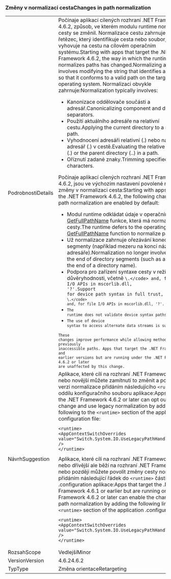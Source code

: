 ### <a name="changes-in-path-normalization"></a><span data-ttu-id="98fdf-101">Změny v normalizaci cesta</span><span class="sxs-lookup"><span data-stu-id="98fdf-101">Changes in path normalization</span></span>

|   |   |
|---|---|
|<span data-ttu-id="98fdf-102">Podrobnosti</span><span class="sxs-lookup"><span data-stu-id="98fdf-102">Details</span></span>|<span data-ttu-id="98fdf-103">Počínaje aplikací cílených rozhraní .NET Framework 4.6.2, způsob, ve kterém modulu runtime normalizuje cesty se změnil. Normalizace cestu zahrnuje úprava řetězec, který identifikuje cesta nebo soubor, který vyhovuje na cestu na cílovém operačním systému.</span><span class="sxs-lookup"><span data-stu-id="98fdf-103">Starting with apps that target the .NET Framework 4.6.2, the way in which the runtime normalizes paths has changed.Normalizing a path involves modifying the string that identifies a path or file so that it conforms to a valid path on the target operating system.</span></span> <span data-ttu-id="98fdf-104">Normalizaci obvykle zahrnuje:</span><span class="sxs-lookup"><span data-stu-id="98fdf-104">Normalization typically involves:</span></span><ul><li><span data-ttu-id="98fdf-105">Kanonizace oddělovače součásti a adresář.</span><span class="sxs-lookup"><span data-stu-id="98fdf-105">Canonicalizing component and directory separators.</span></span></li><li><span data-ttu-id="98fdf-106">Použití aktuálního adresáře na relativní cestu.</span><span class="sxs-lookup"><span data-stu-id="98fdf-106">Applying the current directory to a relative path.</span></span></li><li><span data-ttu-id="98fdf-107">Vyhodnocení adresáři relativní (.) nebo nadřazený adresář (.) v cestě.</span><span class="sxs-lookup"><span data-stu-id="98fdf-107">Evaluating the relative directory (.) or the parent directory (..) in a path.</span></span></li><li><span data-ttu-id="98fdf-108">Oříznutí zadané znaky.</span><span class="sxs-lookup"><span data-stu-id="98fdf-108">Trimming specified characters.</span></span></li></ul><span data-ttu-id="98fdf-109">Počínaje aplikací cílených rozhraní .NET Framework 4.6.2, jsou ve výchozím nastavení povolené následující změny v normalizaci cesta:</span><span class="sxs-lookup"><span data-stu-id="98fdf-109">Starting with apps that target the .NET Framework 4.6.2, the following changes in path normalization are enabled by default:</span></span><ul><li><span data-ttu-id="98fdf-110">Modul runtime odkládat údaje v operačním systému [GetFullPathName](https://msdn.microsoft.com/library/windows/desktop/aa364963(v=vs.85).aspx) funkce, která má normalizuje cesty.</span><span class="sxs-lookup"><span data-stu-id="98fdf-110">The runtime defers to the operating system's [GetFullPathName](https://msdn.microsoft.com/library/windows/desktop/aa364963(v=vs.85).aspx) function to normalize paths.</span></span></li><li><span data-ttu-id="98fdf-111">Už normalizace zahrnuje ořezávání konec directory segmenty (například mezeru na konci názvu adresáře).</span><span class="sxs-lookup"><span data-stu-id="98fdf-111">Normalization no longer involves trimming the end of directory segments (such as a space at the end of a directory name).</span></span></li><li><span data-ttu-id="98fdf-112">Podpora pro zařízení syntaxe cesty v režimu plné důvěryhodnosti, včetně <code>\\.\</code> and, for file I/O APIs in mscorlib.dll, '\?'.</span><span class="sxs-lookup"><span data-stu-id="98fdf-112">Support for device path syntax in full trust, including <code>\\.\</code> and, for file I/O APIs in mscorlib.dll, '\?'.</span></span></li><li>The runtime does not validate device syntax paths.</li><li>The use of device syntax to access alternate data streams is supported.</li></ul>These changes improve performance while allowing methods to access previously inaccessible paths. Apps that target the .NET Framework 4.6.1 and earlier versions but are running under the .NET Framework 4.6.2 or later are unaffected by this change.|
|<span data-ttu-id="98fdf-113">Návrh</span><span class="sxs-lookup"><span data-stu-id="98fdf-113">Suggestion</span></span>|<span data-ttu-id="98fdf-114">Aplikace, které cílí na rozhraní .NET Framework 4.6.2 nebo novější můžete zamítnutí to změnit a použít starší verzi normalizace přidáním následujícího <code>&lt;runtime&gt;</code> oddílu konfiguračního souboru aplikace:</span><span class="sxs-lookup"><span data-stu-id="98fdf-114">Apps that target the .NET Framework 4.6.2 or later can opt out of this change and use legacy normalization by adding the following to the <code>&lt;runtime&gt;</code> section of the application configuration file:</span></span><pre><code class="language-xml">&lt;runtime&gt;&#13;&#10;&lt;AppContextSwitchOverrides value=&quot;Switch.System.IO.UseLegacyPathHandling=true&quot; /&gt;&#13;&#10;&lt;/runtime&gt;&#13;&#10;</code></pre><span data-ttu-id="98fdf-115">Aplikace, které cílí na rozhraní .NET Framework 4.6.1 nebo dřívější ale běží na rozhraní .NET Framework 4.6.2 nebo později můžete povolit změny cesty normalizaci přidáním následující řádek do <code>&lt;runtime&gt;</code> části souboru .configuration aplikace:</span><span class="sxs-lookup"><span data-stu-id="98fdf-115">Apps that target the .NET Framework 4.6.1 or earlier but are running on the .NET Framework 4.6.2 or later can enable the changes to path normalization by adding the following line to the <code>&lt;runtime&gt;</code> section of the application .configuration file:</span></span><pre><code class="language-xml">&lt;runtime&gt;&#13;&#10;&lt;AppContextSwitchOverrides value=&quot;Switch.System.IO.UseLegacyPathHandling=false&quot; /&gt;&#13;&#10;&lt;/runtime&gt;&#13;&#10;</code></pre>|
|<span data-ttu-id="98fdf-116">Rozsah</span><span class="sxs-lookup"><span data-stu-id="98fdf-116">Scope</span></span>|<span data-ttu-id="98fdf-117">Vedlejší</span><span class="sxs-lookup"><span data-stu-id="98fdf-117">Minor</span></span>|
|<span data-ttu-id="98fdf-118">Version</span><span class="sxs-lookup"><span data-stu-id="98fdf-118">Version</span></span>|<span data-ttu-id="98fdf-119">4.6.2</span><span class="sxs-lookup"><span data-stu-id="98fdf-119">4.6.2</span></span>|
|<span data-ttu-id="98fdf-120">Typ</span><span class="sxs-lookup"><span data-stu-id="98fdf-120">Type</span></span>|<span data-ttu-id="98fdf-121">Změna orientace</span><span class="sxs-lookup"><span data-stu-id="98fdf-121">Retargeting</span></span>|

